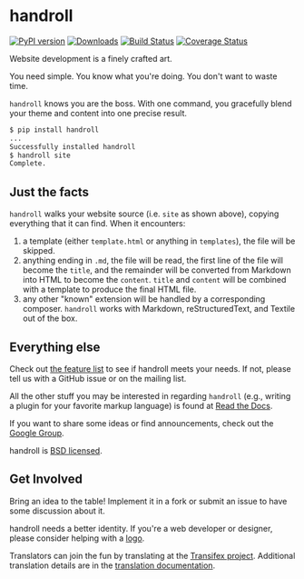 handroll
========

[![PyPI version][fury]](https://pypi.python.org/pypi/handroll)
[![Downloads][pypip]](https://pypi.python.org/pypi/handroll)
[![Build Status][travis]](https://travis-ci.org/handroll/handroll)
[![Coverage Status][coveralls]](https://coveralls.io/r/handroll/handroll)

Website development is a finely crafted art.

You need simple. You know what you're doing. You don't want to waste time.

`handroll` knows you are the boss. With one command, you gracefully blend your
theme and content into one precise result.

```bash
$ pip install handroll
...
Successfully installed handroll
$ handroll site
Complete.
```

Just the facts
--------------

`handroll` walks your website source (i.e. `site` as shown above), copying
everything that it can find. When it encounters:

1.  a template (either `template.html` or anything in `templates`), the file
    will be skipped.
2.  anything ending in `.md`, the file will be read, the first line of the file
    will become the `title`, and the remainder will be converted from Markdown
    into HTML to become the `content`. `title` and `content` will be combined
    with a template to produce the final HTML file.
3.  any other "known" extension will be handled by a corresponding composer.
    `handroll` works with Markdown, reStructuredText, and Textile out of the
    box.

Everything else
---------------

Check out [the feature
list](http://handroll.readthedocs.org/en/latest/#features) to see if handroll
meets your needs. If not, please tell us with a GitHub issue or on the mailing
list.

All the other stuff you may be interested in regarding `handroll` (e.g.,
writing a plugin for your favorite markup language) is found at [Read the
Docs](http://handroll.readthedocs.org/en/latest/).

If you want to share some ideas or find announcements, check out the [Google
Group](https://groups.google.com/forum/#!forum/handroll).

handroll is [BSD
licensed](https://github.com/handroll/handroll/blob/master/LICENSE).

Get Involved
------------

Bring an idea to the table! Implement it in a fork or submit an issue to have
some discussion about it.

handroll needs a better identity. If you're a web developer or
designer, please consider helping with a
[logo](https://github.com/handroll/handroll/issues/14).

Translators can join the fun by translating at the [Transifex
project](https://www.transifex.com/projects/p/handroll/). Additional
translation details are in the [translation
documentation](http://handroll.readthedocs.org/en/latest/i18n.html).

[fury]: https://badge.fury.io/py/handroll.png
[pypip]: https://pypip.in/d/handroll/badge.png
[travis]: https://travis-ci.org/handroll/handroll.png?branch=master
[coveralls]: https://coveralls.io/repos/handroll/handroll/badge.png

